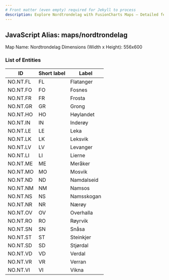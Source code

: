 ```yaml
---
# Front matter (even empty) required for Jekyll to process
description: Explore Nordtrondelag with FusionCharts Maps – Detailed features for seamless integration. Try now & enhance your data visualization today! 
---
```


## JavaScript Alias: maps/nordtrondelag

Map Name: Nordtrondelag
Dimensions (Width x Height): 556x600





### List of Entities

ID | Short label | Label
---|---|---|
NO.NT.FL|FL|Flatanger
NO.NT.FO|FO|Fosnes
NO.NT.FR|FR|Frosta
NO.NT.GR|GR|Grong
NO.NT.HO|HO|Høylandet
NO.NT.IN|IN|Inderøy
NO.NT.LE|LE|Leka
NO.NT.LK|LK|Leksvik
NO.NT.LV|LV|Levanger
NO.NT.LI|LI|Lierne
NO.NT.ME|ME|Meråker
NO.NT.MO|MO|Mosvik
NO.NT.ND|ND|Namdalseid
NO.NT.NM|NM|Namsos
NO.NT.NS|NS|Namsskogan
NO.NT.NR|NR|Nærøy
NO.NT.OV|OV|Overhalla
NO.NT.RO|RO|Røyrvik
NO.NT.SN|SN|Snåsa
NO.NT.ST|ST|Steinkjer
NO.NT.SD|SD|Stjørdal
NO.NT.VD|VD|Verdal
NO.NT.VR|VR|Verran
NO.NT.VI|VI|Vikna


